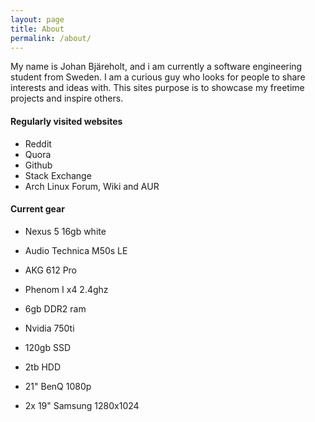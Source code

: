 ```yaml
---
layout: page
title: About
permalink: /about/
---
```


  My name is Johan Bjäreholt, and i am currently a software engineering student from Sweden.
  I am a curious guy who looks for people to share interests and ideas with.
  This sites purpose is to showcase my freetime projects and inspire others.


#### Regularly visited websites
- Reddit
- Quora
- Github
- Stack Exchange
- Arch Linux Forum, Wiki and AUR

#### Current gear

- Nexus 5 16gb white

- Audio Technica M50s LE
- AKG 612 Pro

- Phenom I x4 2.4ghz
- 6gb DDR2 ram
- Nvidia 750ti
- 120gb SSD
- 2tb HDD

- 21" BenQ 1080p
- 2x 19" Samsung 1280x1024
